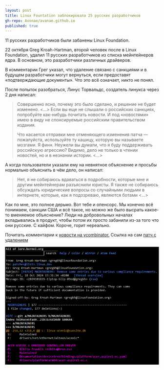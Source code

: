 ```yaml
---
layout: post
title: Linux Fountation заблокировала 25 русских разработчиков
gh-repo: Avonae/avanae.github.io
published: true
---
```


11 русских разработчиков были забанены Linux Foundation.

22 октября Greg Kroah-Hartman, второй человек после в Linux Foundation, удалил 11 русских разработчиков из списка мейнтейнеров ядра. В основном, это разработчики различных драйверов.

В комментарии Грег указал, что удаление связано с санкциями и в будущем разработчики могут вернуться, если предоставят «подтверждающие документы».  Что это всё означает, никто не понял.

После попыток разобраться, Линус Торвальдс, создатель линукса через 2 дня написал:

> Совершенно ясно, почему это было сделано, и решение не будет изменено. <...> Если вы еще не слышали о российских санкциях, попробуйте как-нибудь почитать новости. И под «новостями» имею в виду не спонсируемые российским правительством издания.
> 
> Что касается отправки мне отменяющего изменения патча — пожалуйста, используйте ту кашицу, которую вы называете мозгами. Я финн. Неужели вы думали, что я буду поддерживать российскую агрессию? Видимо, дело не только в чтении новостей, но и в незнании истории. <...>

А когда пользователи указали ему на невнятное объяснение и просьбы  нормально объяснить в чём дело, он написал:

> Нет, я не собираюсь вдаваться в подробности, которые мне и другим мейнтейнерам разъяснили юристы. Я также не собираюсь обсуждать юридические вопросы со случайными людьми в интернете, которые, как я подозреваю, являются ботами <...>

Как по мне, это полное дерьмо. Вот тебе и опенсорс. Мы конечно всё понимаем, санкции США и всё такое, но можно же было высрать какое-то вменяемое объяснение? Люди на добровольных началах вкладывались в продукт, чтобы потом их просто забанили из-за того что они русские. С кайфом. Короче, горит нереально.

Почитать комментарии к [новости на ycombinator.](https://news.ycombinator.com/item?id=41927838)
Ссылка на сам [патч с удалением](https://lore.kernel.org/all/2024101835-tiptop-blip-09ed@gregkh/)

![Скриншот удаленного разработчика](/assets/img/linux_block_maintainers.png)
